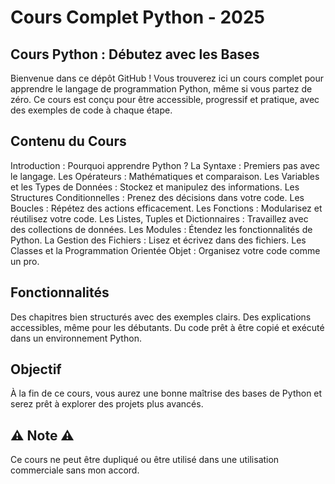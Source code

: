 # __Cours Complet Python - 2025__

## __Cours Python : Débutez avec les Bases__
Bienvenue dans ce dépôt GitHub ! Vous trouverez ici un cours complet pour apprendre le langage de programmation Python, même si vous partez de zéro. Ce cours est conçu pour être accessible, progressif et pratique, avec des exemples de code à chaque étape.

## __Contenu du Cours__
Introduction : Pourquoi apprendre Python ?
La Syntaxe : Premiers pas avec le langage.
Les Opérateurs : Mathématiques et comparaison.
Les Variables et les Types de Données : Stockez et manipulez des informations.
Les Structures Conditionnelles : Prenez des décisions dans votre code.
Les Boucles : Répétez des actions efficacement.
Les Fonctions : Modularisez et réutilisez votre code.
Les Listes, Tuples et Dictionnaires : Travaillez avec des collections de données.
Les Modules : Étendez les fonctionnalités de Python.
La Gestion des Fichiers : Lisez et écrivez dans des fichiers.
Les Classes et la Programmation Orientée Objet : Organisez votre code comme un pro.

## __Fonctionnalités__
Des chapitres bien structurés avec des exemples clairs.
Des explications accessibles, même pour les débutants.
Du code prêt à être copié et exécuté dans un environnement Python.

## __Objectif__
À la fin de ce cours, vous aurez une bonne maîtrise des bases de Python et serez prêt à explorer des projets plus avancés.

## ⚠️ Note ⚠️
Ce cours ne peut être dupliqué ou être utilisé dans une utilisation commerciale sans mon accord.

